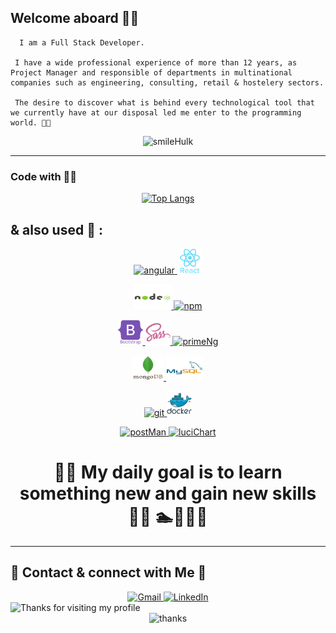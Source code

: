 ## Welcome aboard 👩‍🚀

      I am a Full Stack Developer.

     I have a wide professional experience of more than 12 years, as Project Manager and responsible of departments in multinational companies such as engineering, consulting, retail & hostelery sectors.

     The desire to discover what is behind every technological tool that we currently have at our disposal led me enter to the programming world. 👀📎

<div align="center">
   <img alt="smileHulk" src="https://user-images.githubusercontent.com/78548192/172897501-615a8143-93e2-46ce-9353-c7b9e6f3e7bd.gif"/>
</div>

---

<h3 align="left"> Code with 👨‍💻 </h3>

<div  align="center">   
   
[![Top Langs](https://github-readme-stats.vercel.app/api/top-langs/?username=VittoAdesso&layout=compact&theme=merko)](https://github.com/VittoAdesso/github-readme-stats)
</div>

## & also used 👀 : 

<div align="center"> 
            
   <a href="https://angular.io" target="_blank" rel="noreferrer"> <img src="https://angular.io/assets/images/logos/angular/angular.svg" alt="angular" width="40" height="40"/> </a> <a href="https://reactjs.org/" target="_blank" rel="noreferrer"> <img src="https://raw.githubusercontent.com/devicons/devicon/master/icons/react/react-original-wordmark.svg" alt="react" width="40" height="40"/> </a> 

   <a href="https://nodejs.org" target="_blank" rel="noreferrer"> <img src="https://raw.githubusercontent.com/devicons/devicon/master/icons/nodejs/nodejs-original-wordmark.svg" alt="nodejs" width="60" height="40"/> </a> <a href="https://www.npmjs.com/" target="_blank" rel="noreferrer"> <img src="https://cdn.rawgit.com/standard/standard/master/docs/logos/npm.png" alt="npm" width="40" height="20"/> </a> 

   <a href="https://getbootstrap.com" target="_blank" rel="noreferrer"> <img src="https://raw.githubusercontent.com/devicons/devicon/master/icons/bootstrap/bootstrap-plain-wordmark.svg" alt="bootstrap" width="40" height="40"/> </a> <a href="https://sass-lang.com" target="_blank" rel="noreferrer"> <img src="https://raw.githubusercontent.com/devicons/devicon/master/icons/sass/sass-original.svg" alt="sass" width="40" height="40"/> </a> <a href="https://www.primefaces.org/" target="_blank" rel="noreferrer"> <img src="https://user-images.githubusercontent.com/78548192/172892573-31e9a2cd-a0d9-4066-9837-6124c9ed2cd1.png" alt="primeNg" width="40" height="40"/> </a> 
   
   <a href="https://www.mongodb.com/" target="_blank" rel="noreferrer"> <img src="https://raw.githubusercontent.com/devicons/devicon/master/icons/mongodb/mongodb-original-wordmark.svg" alt="mongodb" width="50" height="40"/> </a> <a href="https://www.mysql.com/" target="_blank" rel="noreferrer"> <img src="https://raw.githubusercontent.com/devicons/devicon/master/icons/mysql/mysql-original-wordmark.svg" alt="mysql" width="60" height="40"/> </a> 

   <a href="https://git-scm.com/" target="_blank" rel="noreferrer"> <img src="https://www.vectorlogo.zone/logos/git-scm/git-scm-icon.svg" alt="git" width="40" height="40"/> </a> <a href="https://www.docker.com/" target="_blank" rel="noreferrer"> <img src="https://raw.githubusercontent.com/devicons/devicon/master/icons/docker/docker-original-wordmark.svg" alt="docker" width="40" height="40"/> </a>   

   <a href="https://www.postman.com/" target="_blank" rel="noreferrer"> <img src="https://img.shields.io/badge/Postman-FF6C37?style=for-the- badge&logo=postman&logoColor=white" alt="postMan" width="40" height="40"/> </a> <a href=" https://app.diagrams.net/" target="_blank" rel="noreferrer"> <img src="https://th.bing.com/th/id/OIP.suNy2e6DY-dAg08IGK4K9AHaHa?pid=ImgDet&rs=1" alt="luciChart" width="40" height="40"/> </a>   
  
</div>


<h1 align="center">
    👨‍💻 My daily goal is to learn something new and gain new skills 👨‍💻 🏊🏋️‍♀️🚴
</h1>

--- 

## 🔗 Contact & connect with Me 🔗

<div align="center">
  <a href="mailto:adessovittorio8@gmail.com">
      <img alt="Gmail" src="https://img.shields.io/badge/Gmail-D14836?style=for-the-badge&logo=gmail&logoColor=white" />
  </a>
  <a href="https://www.linkedin.com/in/vittorioAdesso/" target="_blank">
      <img alt="LinkedIn" src="https://img.shields.io/badge/linkedin%20-%230077B5.svg?&style=for-the-badge&logo=linkedin&logoColor=white"/>
  </a>
</div> 

<img height="120" alt="Thanks for visiting my profile" width="100%" src="https://raw.githubusercontent.com/BrunnerLivio/brunnerlivio/master/images/marquee.svg" />

<div align="center">
   <img alt="thanks" src="https://user-images.githubusercontent.com/78548192/172897165-136a03ee-712c-4b0d-9638-40f0c43b5135.gif"/>
</div>
